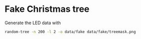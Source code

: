 # Fake Christmas tree

Generate the LED data with

```sh
random-tree -n 200 -l 2 -o data/fake data/fake/treemask.png
```
